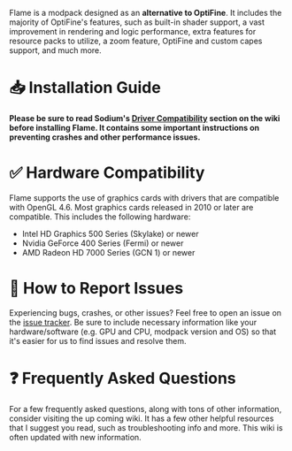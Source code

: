 Flame is a modpack designed as an **alternative to OptiFine**. It includes the majority of OptiFine's features, such as built-in shader support, a vast improvement in rendering and logic performance, extra features for resource packs to utilize, a zoom feature, OptiFine and custom capes support, and much more.

# 📥 Installation Guide
**Please be sure to read Sodium's [Driver Compatibility](https://github.com/CaffeineMC/sodium/wiki/Driver-Compatibility) section on the wiki before installing Flame. It contains some important instructions on preventing crashes and other performance issues.**

# ✅ Hardware Compatibility
Flame supports the use of graphics cards with drivers that are compatible with OpenGL 4.6. Most graphics cards released in 2010 or later are compatible. This includes the following hardware:
- Intel HD Graphics 500 Series (Skylake) or newer
- Nvidia GeForce 400 Series (Fermi) or newer
- AMD Radeon HD 7000 Series (GCN 1) or newer

# 🐛 How to Report Issues
Experiencing bugs, crashes, or other issues? Feel free to open an issue on the [issue tracker](https://github.com/CalvinDeVinson/Flame/issues). Be sure to include necessary information like your hardware/software (e.g. GPU and CPU, modpack version and OS) so that it's easier for us to find issues and resolve them.

# ❓ Frequently Asked Questions
For a few frequently asked questions, along with tons of other information, consider visiting the up coming wiki. It has a few other helpful resources that I suggest you read, such as troubleshooting info and more. This wiki is often updated with new information.
